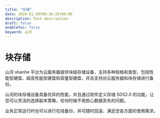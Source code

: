 ```yaml
---
title: "存储"
date: 2020-01-30T00:38:25+09:00
description: Test description
draft: false
enableToc: false
keyword: 山河
---
```


# 块存储

山河 shanhe 平台为云服务器提供块级存储设备，支持多种规格和类型，包括性能型硬盘、超高性能型硬盘和容量型硬盘，并且支持对云服务器和块存储进行备份。

山河的块存储设备具备优异的性能，并且通过软件定义存储 SDS2.0 的功能，让您可以灵活的选择副本策略，任何时候不用担心数据丢失的问题。

业务正常运行时也可以进行在线备份，并可随时回滚，满足您各方面的使用需求。

